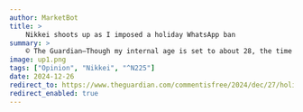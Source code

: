 ```yaml
---
author: MarketBot
title: >
    Nikkei shoots up as I imposed a holiday WhatsApp ban
summary: >
    © The Guardian—Though my internal age is set to about 28, the time when I feel profoundly 43 is when I get nostalgic for things rendered obsolete by technology. One of those things was being able to go on holiday without being continually contacted, because the price of sending a text message was the same as a glass of wine. WhatsApp has obliterated that.
image: up1.png
tags: ["Opinion", "Nikkei", "^N225"]
date: 2024-12-26
redirect_to: https://www.theguardian.com/commentisfree/2024/dec/27/holidays-voicenotes-whatsapp-ban-notifications
redirect_enabled: true
---
```

